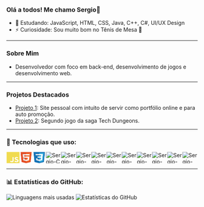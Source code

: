 ### Olá a todos! Me chamo Sergio👋

- 🌱 Estudando: JavaScript, HTML, CSS, Java, C++, C#, UI/UX Design
- ⚡ Curiosidade: Sou muito bom no Tênis de Mesa 🏓

---

### Sobre Mim
- Desenvolvedor com foco em back-end, desenvolvimento de jogos e desenvolvimento web.

---

### Projetos Destacados

- [Projeto 1](https://github.com/SergioGTF/Site-pessoal): Site pessoal com intuito de servir como portfólio online e para auto promoção.
- [Projeto 2](https://github.com/SergioGTF/Tech-Dungeons-2): Segundo jogo da saga Tech Dungeons.

---

### 🚀 Tecnologias que uso:

<div style="display: flex; justify-content: space-around;">
  <img alt="Sergio-Js" height="30" width="40" src="https://raw.githubusercontent.com/devicons/devicon/master/icons/javascript/javascript-plain.svg">
  <img alt="Sergio-HTML" height="30" width="40" src="https://raw.githubusercontent.com/devicons/devicon/master/icons/html5/html5-original.svg">
  <img alt="Sergio-CSS" height="30" width="40" src="https://raw.githubusercontent.com/devicons/devicon/master/icons/css3/css3-original.svg">
  <img alt="Sergio-C" height="30" width="40" src="https://cdn.worldvectorlogo.com/logos/c-1.svg">
  <img alt="Sergio-Java" height="30" width="40" src="https://cdn.worldvectorlogo.com/logos/java-4.svg">
  <img alt="Sergio-C++" height="30" width="40" src="https://upload.wikimedia.org/wikipedia/commons/1/18/ISO_C%2B%2B_Logo.svg">
  <img alt="Sergio-C#" height="30" width="40" src="https://cdn.worldvectorlogo.com/logos/c--4.svg">
  <img alt="Sergio-UIUX" height="30" width="40" src="https://cdn.jsdelivr.net/gh/devicons/devicon/icons/figma/figma-original.svg">
  <img alt="Sergio-VSCode" height="30" width="40" src="https://cdn.jsdelivr.net/gh/devicons/devicon/icons/vscode/vscode-original.svg">
  <img alt="Sergio-Git" height="30" width="40" src="https://cdn.jsdelivr.net/gh/devicons/devicon/icons/git/git-original.svg">
  <img alt="Sergio-NodeJs" height="30" width="40" src="https://cdn.jsdelivr.net/gh/devicons/devicon/icons/nodejs/nodejs-original.svg">
  <img alt="Sergio-Raylib" height="30" width="40" src="https://th.bing.com/th/id/R.7c54bb1783af73666c12229682a68b19?rik=oxfzmOU4rTeJ9Q&riu=http%3a%2f%2fupload.wikimedia.org%2fwikipedia%2fcommons%2ff%2ff4%2fRaylib_logo.png&ehk=CKLOco9mjDOBUVJgMps23gatd3tmsX%2b6f%2bzKEdLvt%2b4%3d&risl=&pid=ImgRaw&r=0">
  <img alt="Sergio-Allegro5" height="30" width="40" src="https://avatars.githubusercontent.com/u/7524022?s=48&v=4">
</div>

---

### 📊 Estatísticas do GitHub:

![Linguagens mais usadas](https://github-readme-stats.vercel.app/api/top-langs/?username=SergioGTF&layout=compact&theme=dark)
![Estatísticas do GitHub](https://github-readme-stats.vercel.app/api?username=SergioGTF&show_icons=true&theme=dark)
